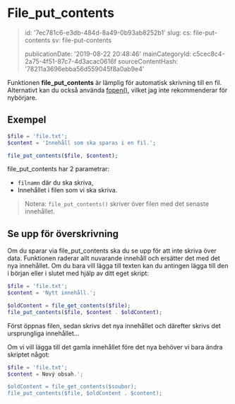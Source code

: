File_put_contents
=================

> id: '7ec781c6-e3db-484d-8a49-0b93ab8252b1'
> slug:
> 	cs: file-put-contents
> 	sv: file-put-contents
> 
> publicationDate: '2019-08-22 20:48:46'
> mainCategoryId: c5cec8c4-2a75-4f51-87c7-4d3acac0616f
> sourceContentHash: '78211a3696ebba56d559045f8a0ab9e4'

Funktionen **file_put_contents** är lämplig för automatisk skrivning till en fil. Alternativt kan du också använda <a href="/fopen">fopen()</a>, vilket jag inte rekommenderar för nybörjare.

Exempel
--------------------------

```php
$file = 'file.txt';
$content = 'Innehåll som ska sparas i en fil.';

file_put_contents($file, $content);
```

file_put_contents har 2 parametrar:

- `filnamn` där du ska skriva,
- Innehållet i filen som vi ska skriva.

> Notera: `file_put_contents()` skriver över filen med det senaste innehållet.

Se upp för överskrivning
--------------------------

Om du sparar via file_put_contents ska du se upp för att inte skriva över data. Funktionen raderar allt nuvarande innehåll och ersätter det med det nya innehållet. Om du bara vill lägga till texten kan du antingen lägga till den i början eller i slutet med hjälp av ditt eget skript:

```php
$file = 'file.txt';
$content = 'Nytt innehåll.';

$oldContent = file_get_contents($file);
file_put_contents($file, $content . $oldContent);
```

Först öppnas filen, sedan skrivs det nya innehållet och därefter skrivs det ursprungliga innehållet...

Om vi vill lägga till det gamla innehållet före det nya behöver vi bara ändra skriptet något:

```php
$file = 'file.txt';
$content = Nový obsah.';

$oldContent = file_get_contents($soubor);
file_put_contents($file, $oldContent . $content);
```
